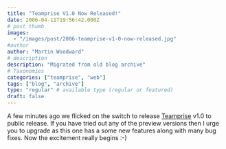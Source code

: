 ```yaml
---
title: "Teamprise V1.0 Now Released!"
date: 2006-04-11T19:56:42.000Z
# post thumb
images:
  - "/images/post/2006-teamprise-v1-0-now-released.jpg"
#author
author: "Martin Woodward"
# description
description: "Migrated from old blog archive"
# Taxonomies
categories: ["teamprise", "web"]
tags: ["blog", "archive"]
type: "regular" # available type (regular or featured)
draft: false
---
```

A few minutes ago we flicked on the switch to release [Teamprise](http://www.teamprise.com/) v1.0 to public release.  If you have tried out any of the preview versions then I urge you to upgrade as this one has a some new features along with many bug fixes.  Now the excitement really begins :-)
